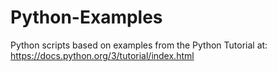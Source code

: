 # Python-Examples

Python scripts based on examples from the Python Tutorial at:
  https://docs.python.org/3/tutorial/index.html
